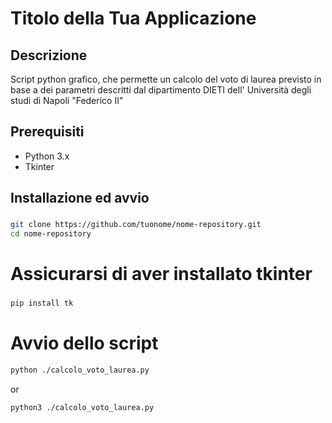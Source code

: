 # Titolo della Tua Applicazione

## Descrizione
Script python grafico, che permette un calcolo del voto di laurea previsto in base a dei parametri descritti dal dipartimento DIETI dell' Università degli studi di Napoli "Federico II"

## Prerequisiti
- Python 3.x
- Tkinter

## Installazione ed avvio

### 
```bash
git clone https://github.com/tuonome/nome-repository.git
cd nome-repository
```
# Assicurarsi di aver installato tkinter
###
```bash
pip install tk
```

# Avvio dello script
```bash
python ./calcolo_voto_laurea.py
```
or
```bash
python3 ./calcolo_voto_laurea.py
```
